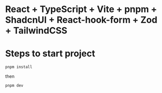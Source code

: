 # React + TypeScript + Vite + pnpm + ShadcnUI + React-hook-form + Zod + TailwindCSS

# Steps to start project

`pnpm install`

then

`pnpm dev`
